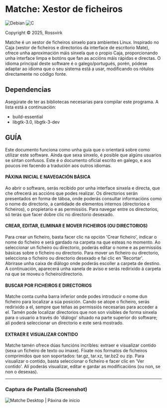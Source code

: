 # Matche: Xestor de ficheiros

![Debian](https://img.shields.io/badge/Debian-D70A53?style=for-the-badge&logo=debian&logoColor=white) ![C](https://img.shields.io/badge/c-%2300599C.svg?style=for-the-badge&logo=c&logoColor=white)

Copyright © 2025, Rossvirk

Matche é un xestor de ficheiros sinxelo para ambientes Linux. Inspirado no Caja (xestor de ficheiros e directorios da interface de escritorio Mate), ofrece unha aproximación máis sinxela que o propio Caja, proporcionando unha interface limpa e botóns que fan as accións máis rápidas e directas. O idioma principal deste software é o galego/portugués, porén, pódese adaptar ao idioma que o seu sistema está a usar, modificando os rótulos directamente no código fonte.

## Dependencias

Asegúrate de ter as bibliotecas necesarias para compilar este programa. A lista está a continuación:

- build-essential
- libgtk-3.0, libgtk-3-dev

## GUÍA

Este documento funciona como unha guía que o orientará sobre como utilizar este software. Aínda que sexa sinxelo, é posible que algúns usuarios se sintan confusos. Este é o documento oficial escrito en galego, e aos poucos irei facendo a tradución aos outros idiomas.

#### PÁXINA INICIAL E NAVEGACIÓN BÁSICA
Ao abrir o software, serás recibido por unha interface sinxela e directa, que che ofrecerá as accións que podes realizar. Os directorios serán presentados en forma de táboa, onde poderás consultar informacións como o nome do directorio, a cantidade de elementos internos (directorios e ficheiros), o propietario e as permissiós. Para navegar entre os directorios, só terás que facer dobre clic no directorio desexado.

#### CREAR, EDITAR, ELIMINAR E MOVER FICHEIROS (OU DIRECTORIOS)
Para crear un ficheiro, basta facer clic na opción 'Crear ficheiro', indicar o nome do ficheiro e será gardado na carpeta na que esteas no momento. Ao seleccionar un ficheiro ou directorio, poderás editar o nome e as permissiós básicas sobre o ficheiro ou directorio. Para mover un ficheiro ou directorio, selecciona o ficheiro ou directorio desexado e fai clic en 'Recortar'. Abrirase unha caixa de diálogo onde poderás escoller a carpeta de destino. A continuación, aparecerá unha xanela de aviso e serás redirixido á carpeta na que se moveu o ficheiro/directorio.

#### BUSCAR POR FICHEIROS E DIRECTORIOS
Matche conta cunha barra inferior onde podes introducir o nome dun ficheiro para localizar a súa posición. Cando se atope o ficheiro, serás redirixido a el, sempre que teñas as permissiós necesarias para acceder a el. Tamén pode localizar directorios que non son visibles de forma sinxela para o usuario a través do 'diálogo' situado na parte superior do software; alí poderá seleccionar un directorio e este será mostrado.

#### EXTRAER E VISUALIZAR CONTIDO
Matche tamén ofrece dúas funcións incríbles: extraer e visualizar contido (sexa un ficheiro de texto ou imaxe). Fíxate nos formatos de ficheiros comprimidos que son soportados: tar.gz, tar.xz, tar.bz2 ou zip. Para visualizar o contido, basta seleccionar o ficheiro e facer clic en 'Ver contido'. Alí poderás visualizar, editar e gardar as modificacións (ou non, se non o desexas).

***

### Captura de Pantalla (Screenshot)

![Matche Desktop | Páxina de inicio](https://i.postimg.cc/8cnkxbqW/matche-desktop.png)

